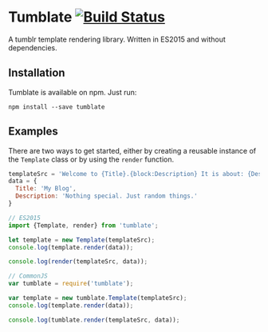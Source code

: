 # Tumblate [![Build Status](https://travis-ci.org/niklaskorz/tumblate.svg?branch=master)](https://travis-ci.org/niklaskorz/tumblate)

A tumblr template rendering library.
Written in ES2015 and without dependencies.

## Installation

Tumblate is available on npm. Just run:

    npm install --save tumblate

## Examples

There are two ways to get started, either by creating a reusable instance of
the `Template` class or by using the `render` function.

```js
templateSrc = 'Welcome to {Title}.{block:Description} It is about: {Description}{/block:Description} Have a nice day!'
data = {
  Title: 'My Blog',
  Description: 'Nothing special. Just random things.'
}

// ES2015
import {Template, render} from 'tumblate';

let template = new Template(templateSrc);
console.log(template.render(data));

console.log(render(templateSrc, data));

// CommonJS
var tumblate = require('tumblate');

var template = new tumblate.Template(templateSrc);
console.log(template.render(data));

console.log(tumblate.render(templateSrc, data));
```
